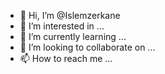 - 👋 Hi, I’m @Islemzerkane
- 👀 I’m interested in ...
- 🌱 I’m currently learning ...
- 💞️ I’m looking to collaborate on ...
- 📫 How to reach me ...

<!---
Islemzerkane/Islemzerkane is a ✨ special ✨ repository because its `README.md` (this file) appears on your GitHub profile.
You can click the Preview link to take a look at your changes.
--->
